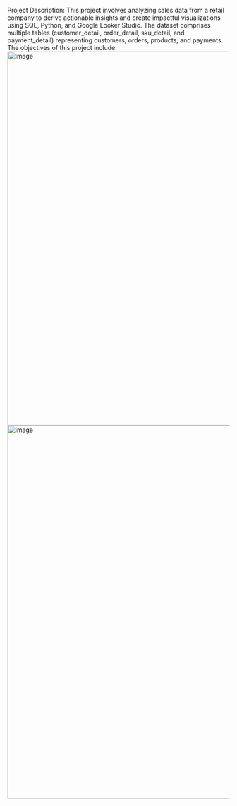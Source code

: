 Project Description:
This project involves analyzing sales data from a retail company to derive actionable insights and create impactful visualizations using SQL, Python, and Google Looker Studio. The dataset comprises multiple tables (customer_detail, order_detail, sku_detail, and payment_detail) representing customers, orders, products, and payments. The objectives of this project include:
<img width="1505" height="846" alt="image" src="https://github.com/user-attachments/assets/c10d9cce-0fad-4e9c-9e90-26a87bc89bcc" />
<img width="1498" height="845" alt="image" src="https://github.com/user-attachments/assets/822f28cd-e7b2-4fed-9c66-3084d884d399" />
